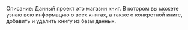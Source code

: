 Описание:
Данный проект это магазин книг. В котором вы можете узнаю всю информацию о всех книгах, а также о конкретной книге, добавить и удалить книгу из базы данных.